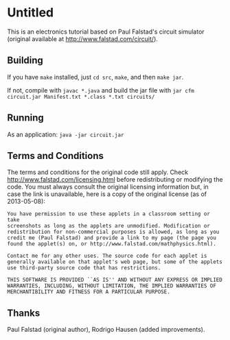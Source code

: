 Untitled
========

This is an electronics tutorial based on Paul Falstad's circuit simulator (original available at <http://www.falstad.com/circuit/>).

Building
--------

If you have `make` installed, just `cd src`, `make`, and then `make jar`.

If not, compile with `javac *.java` and build the jar file with `jar cfm circuit.jar Manifest.txt *.class *.txt circuits/`

Running
-------

As an application: `java -jar circuit.jar`

Terms and Conditions
--------------------

The terms and conditions for the original code still apply. Check <http://www.falstad.com/licensing.html> before redistributing or modifying the code. You must always consult the original licensing information but, in case the link is unavailable, here is a copy of the original license (as of 2013-05-08):

    You have permission to use these applets in a classroom setting or take
    screenshots as long as the applets are unmodified. Modification or
    redistribution for non-commercial purposes is allowed, as long as you
    credit me (Paul Falstad) and provide a link to my page (the page you
    found the applet(s) on, or http://www.falstad.com/mathphysics.html).

    Contact me for any other uses. The source code for each applet is
    generally available on that applet's web page, but some of the applets
    use third-party source code that has restrictions.

    THIS SOFTWARE IS PROVIDED ``AS IS'' AND WITHOUT ANY EXPRESS OR IMPLIED
    WARRANTIES, INCLUDING, WITHOUT LIMITATION, THE IMPLIED WARRANTIES OF
    MERCHANTIBILITY AND FITNESS FOR A PARTICULAR PURPOSE.

Thanks
------

Paul Falstad (original author), Rodrigo Hausen (added improvements).